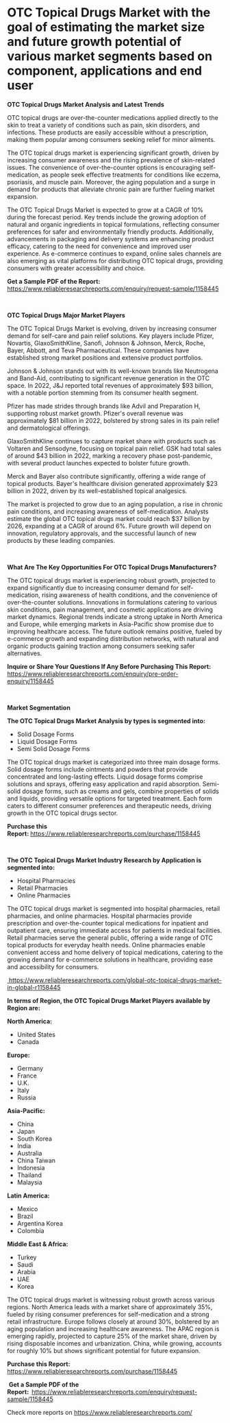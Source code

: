 <p><h1>OTC Topical Drugs Market with the goal of estimating the market size and future growth potential of various market segments based on component, applications and end user</h1></p><p><strong>OTC Topical Drugs Market Analysis and Latest Trends</strong></p>
<p><p>OTC topical drugs are over-the-counter medications applied directly to the skin to treat a variety of conditions such as pain, skin disorders, and infections. These products are easily accessible without a prescription, making them popular among consumers seeking relief for minor ailments.</p><p>The OTC topical drugs market is experiencing significant growth, driven by increasing consumer awareness and the rising prevalence of skin-related issues. The convenience of over-the-counter options is encouraging self-medication, as people seek effective treatments for conditions like eczema, psoriasis, and muscle pain. Moreover, the aging population and a surge in demand for products that alleviate chronic pain are further fueling market expansion.</p><p>The OTC Topical Drugs Market is expected to grow at a CAGR of 10% during the forecast period. Key trends include the growing adoption of natural and organic ingredients in topical formulations, reflecting consumer preferences for safer and environmentally friendly products. Additionally, advancements in packaging and delivery systems are enhancing product efficacy, catering to the need for convenience and improved user experience. As e-commerce continues to expand, online sales channels are also emerging as vital platforms for distributing OTC topical drugs, providing consumers with greater accessibility and choice.</p></p>
<p><strong>Get a Sample PDF of the Report:&nbsp;</strong> <a href="https://www.reliableresearchreports.com/enquiry/request-sample/1158445?utm_campaign=2298&utm_medium=2&utm_source=Github&utm_content=ia&utm_term=21032025&utm_id=otc-topical-drugs">https://www.reliableresearchreports.com/enquiry/request-sample/1158445</a></p>
<p>&nbsp;</p>
<p><strong>OTC Topical Drugs Major Market Players</strong></p>
<p><p>The OTC Topical Drugs Market is evolving, driven by increasing consumer demand for self-care and pain relief solutions. Key players include Pfizer, Novartis, GlaxoSmithKline, Sanofi, Johnson & Johnson, Merck, Roche, Bayer, Abbott, and Teva Pharmaceutical. These companies have established strong market positions and extensive product portfolios.</p><p>Johnson & Johnson stands out with its well-known brands like Neutrogena and Band-Aid, contributing to significant revenue generation in the OTC space. In 2022, J&J reported total revenues of approximately $93 billion, with a notable portion stemming from its consumer health segment.</p><p>Pfizer has made strides through brands like Advil and Preparation H, supporting robust market growth. Pfizer's overall revenue was approximately $81 billion in 2022, bolstered by strong sales in its pain relief and dermatological offerings.</p><p>GlaxoSmithKline continues to capture market share with products such as Voltaren and Sensodyne, focusing on topical pain relief. GSK had total sales of around $43 billion in 2022, marking a recovery phase post-pandemic, with several product launches expected to bolster future growth.</p><p>Merck and Bayer also contribute significantly, offering a wide range of topical products. Bayer's healthcare division generated approximately $23 billion in 2022, driven by its well-established topical analgesics.</p><p>The market is projected to grow due to an aging population, a rise in chronic pain conditions, and increasing awareness of self-medication. Analysts estimate the global OTC topical drugs market could reach $37 billion by 2026, expanding at a CAGR of around 6%. Future growth will depend on innovation, regulatory approvals, and the successful launch of new products by these leading companies.</p></p>
<p>&nbsp;</p>
<p><strong>What Are The Key Opportunities For OTC Topical Drugs Manufacturers?</strong></p>
<p><p>The OTC topical drugs market is experiencing robust growth, projected to expand significantly due to increasing consumer demand for self-medication, rising awareness of health conditions, and the convenience of over-the-counter solutions. Innovations in formulations catering to various skin conditions, pain management, and cosmetic applications are driving market dynamics. Regional trends indicate a strong uptake in North America and Europe, while emerging markets in Asia-Pacific show promise due to improving healthcare access. The future outlook remains positive, fueled by e-commerce growth and expanding distribution networks, with natural and organic products gaining traction among consumers seeking safer alternatives.</p></p>
<p><strong>Inquire or Share Your Questions If Any Before Purchasing This Report:</strong> <a href="https://www.reliableresearchreports.com/enquiry/pre-order-enquiry/1158445?utm_campaign=2298&utm_medium=2&utm_source=Github&utm_content=ia&utm_term=21032025&utm_id=otc-topical-drugs">https://www.reliableresearchreports.com/enquiry/pre-order-enquiry/1158445</a></p>
<p>&nbsp;</p>
<p><strong>Market Segmentation</strong></p>
<p><strong>The OTC Topical Drugs Market Analysis by types is segmented into:</strong></p>
<p><ul><li>Solid Dosage Forms</li><li>Liquid Dosage Forms</li><li>Semi Solid Dosage Forms</li></ul></p>
<p><p>The OTC topical drugs market is categorized into three main dosage forms. Solid dosage forms include ointments and powders that provide concentrated and long-lasting effects. Liquid dosage forms comprise solutions and sprays, offering easy application and rapid absorption. Semi-solid dosage forms, such as creams and gels, combine properties of solids and liquids, providing versatile options for targeted treatment. Each form caters to different consumer preferences and therapeutic needs, driving growth in the OTC topical drugs sector.</p></p>
<p><strong>Purchase this Report:&nbsp;</strong><a href="https://www.reliableresearchreports.com/purchase/1158445?utm_campaign=2298&utm_medium=2&utm_source=Github&utm_content=ia&utm_term=21032025&utm_id=otc-topical-drugs">https://www.reliableresearchreports.com/purchase/1158445</a></p>
<p>&nbsp;</p>
<p><strong>The OTC Topical Drugs Market Industry Research by Application is segmented into:</strong></p>
<p><ul><li>Hospital Pharmacies</li><li>Retail Pharmacies</li><li>Online Pharmacies</li></ul></p>
<p><p>The OTC topical drugs market is segmented into hospital pharmacies, retail pharmacies, and online pharmacies. Hospital pharmacies provide prescription and over-the-counter topical medications for inpatient and outpatient care, ensuring immediate access for patients in medical facilities. Retail pharmacies serve the general public, offering a wide range of OTC topical products for everyday health needs. Online pharmacies enable convenient access and home delivery of topical medications, catering to the growing demand for e-commerce solutions in healthcare, providing ease and accessibility for consumers.</p></p>
<p><a href="https://www.reliableresearchreports.com/global-otc-topical-drugs-market-in-global-r1158445?utm_campaign=2298&utm_medium=2&utm_source=Github&utm_content=ia&utm_term=21032025&utm_id=otc-topical-drugs">&nbsp;https://www.reliableresearchreports.com/global-otc-topical-drugs-market-in-global-r1158445</a></p>
<p><strong>In terms of Region, the OTC Topical Drugs Market Players available by Region are:</strong></p>
<p>
    <p> <strong> North America: </strong>
        <ul>
            <li>United States</li>
            <li>Canada</li>
        </ul>
        </p> 
    <p> <strong> Europe: </strong>
        <ul>
            <li>Germany</li>
            <li>France</li>
            <li>U.K.</li>
            <li>Italy</li>
            <li>Russia</li>
        </ul>
        </p> 
    <p> <strong> Asia-Pacific: </strong>
        <ul>
            <li>China</li>
            <li>Japan</li>
            <li>South Korea</li>
            <li>India</li>
            <li>Australia</li>
            <li>China Taiwan</li>
            <li>Indonesia</li>
            <li>Thailand</li>
            <li>Malaysia</li>
        </ul>
        </p> 
    <p> <strong> Latin America: </strong>
        <ul>
            <li>Mexico</li>
            <li>Brazil</li>
            <li>Argentina Korea</li>
            <li>Colombia</li>
        </ul>
        </p> 
    <p> <strong> Middle East & Africa: </strong>
        <ul>
            <li>Turkey</li>
            <li>Saudi</li>
            <li>Arabia</li>
            <li>UAE</li>
            <li>Korea</li>
        </ul>
    </p>
    </p>
<p><p>The OTC topical drugs market is witnessing robust growth across various regions. North America leads with a market share of approximately 35%, fueled by rising consumer preferences for self-medication and a strong retail infrastructure. Europe follows closely at around 30%, bolstered by an aging population and increasing healthcare awareness. The APAC region is emerging rapidly, projected to capture 25% of the market share, driven by rising disposable incomes and urbanization. China, while growing, accounts for roughly 10% but shows significant potential for future expansion.</p></p>
<p><strong>Purchase this Report: </strong><a href="https://www.reliableresearchreports.com/purchase/1158445?utm_campaign=2298&utm_medium=2&utm_source=Github&utm_content=ia&utm_term=21032025&utm_id=otc-topical-drugs">https://www.reliableresearchreports.com/purchase/1158445</a></p>
<p>&nbsp;<strong>Get a Sample PDF of the Report:&nbsp;&nbsp;</strong><a href="https://www.reliableresearchreports.com/enquiry/request-sample/1158445?utm_campaign=2298&utm_medium=2&utm_source=Github&utm_content=ia&utm_term=21032025&utm_id=otc-topical-drugs">https://www.reliableresearchreports.com/enquiry/request-sample/1158445</a></p>
<p><strong></strong></p>
<p>Check more reports on <a href="https://www.reliableresearchreports.com/?utm_campaign=2298&utm_medium=2&utm_source=Github&utm_content=ia&utm_term=21032025&utm_id=otc-topical-drugs">https://www.reliableresearchreports.com/</a></p>